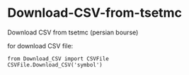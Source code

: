# Download-CSV-from-tsetmc
Download CSV from tsetmc (persian bourse)

for download CSV file:
```
from Download_CSV import CSVFile
CSVFile.Download_CSV('symbol')
```
